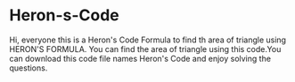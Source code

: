# Heron-s-Code

Hi, everyone this is a Heron's Code Formula to find th area of triangle using HERON'S FORMULA. You can find the area of triangle using this code.You can download this code file names Heron's Code and enjoy solving the questions.
